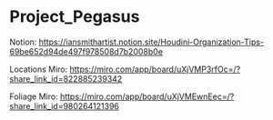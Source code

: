 # Project_Pegasus

Notion: https://iansmithartist.notion.site/Houdini-Organization-Tips-69be652d94de497f978508d7b2008b0e

Locations Miro: https://miro.com/app/board/uXjVMP3rfOc=/?share_link_id=822885239342

Foliage Miro: https://miro.com/app/board/uXjVMEwnEec=/?share_link_id=980264121396
